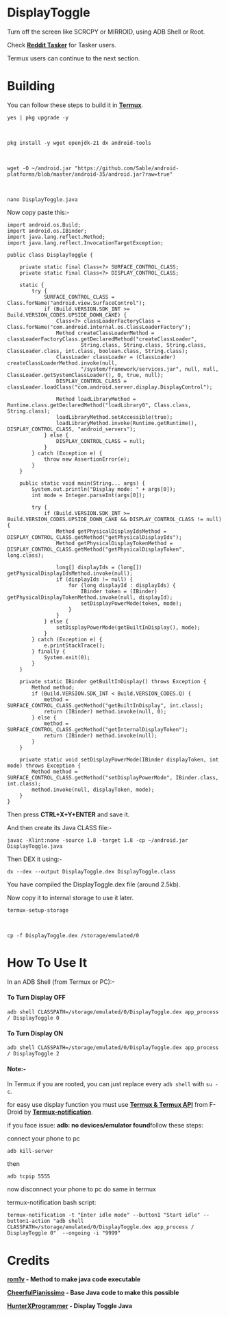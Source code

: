 # DisplayToggle
Turn off the screen like SCRCPY or MIRROID, using ADB Shell or Root.

Check **[Reddit Tasker](https://www.reddit.com/r/tasker/comments/12bcdnj/project_share_turn_display_onoff_dont_disturb/)** for Tasker users.

Termux users can continue to the next section.

# Building
You can follow these steps to build it in **[Termux](https://f-droid.org/repo/com.termux_1020.apk)**.

    yes | pkg upgrade -y

&nbsp;

    pkg install -y wget openjdk-21 dx android-tools

&nbsp;

    wget -O ~/android.jar "https://github.com/Sable/android-platforms/blob/master/android-35/android.jar?raw=true"

&nbsp;

    nano DisplayToggle.java

Now copy paste this:-

```
import android.os.Build;
import android.os.IBinder;
import java.lang.reflect.Method;
import java.lang.reflect.InvocationTargetException;

public class DisplayToggle {

	private static final Class<?> SURFACE_CONTROL_CLASS;
	private static final Class<?> DISPLAY_CONTROL_CLASS;

	static {
		try {
			SURFACE_CONTROL_CLASS = Class.forName("android.view.SurfaceControl");
			if (Build.VERSION.SDK_INT >= Build.VERSION_CODES.UPSIDE_DOWN_CAKE) {
				Class<?> classLoaderFactoryClass = Class.forName("com.android.internal.os.ClassLoaderFactory");
				Method createClassLoaderMethod = classLoaderFactoryClass.getDeclaredMethod("createClassLoader",
						String.class, String.class, String.class, ClassLoader.class, int.class, boolean.class, String.class);
				ClassLoader classLoader = (ClassLoader) createClassLoaderMethod.invoke(null,
						"/system/framework/services.jar", null, null, ClassLoader.getSystemClassLoader(), 0, true, null);
				DISPLAY_CONTROL_CLASS = classLoader.loadClass("com.android.server.display.DisplayControl");

				Method loadLibraryMethod = Runtime.class.getDeclaredMethod("loadLibrary0", Class.class, String.class);
				loadLibraryMethod.setAccessible(true);
				loadLibraryMethod.invoke(Runtime.getRuntime(), DISPLAY_CONTROL_CLASS, "android_servers");
			} else {
				DISPLAY_CONTROL_CLASS = null;
			}
		} catch (Exception e) {
			throw new AssertionError(e);
		}
	}

	public static void main(String... args) {
		System.out.println("Display mode: " + args[0]);
		int mode = Integer.parseInt(args[0]);

		try {
			if (Build.VERSION.SDK_INT >= Build.VERSION_CODES.UPSIDE_DOWN_CAKE && DISPLAY_CONTROL_CLASS != null) {
				Method getPhysicalDisplayIdsMethod = DISPLAY_CONTROL_CLASS.getMethod("getPhysicalDisplayIds");
				Method getPhysicalDisplayTokenMethod = DISPLAY_CONTROL_CLASS.getMethod("getPhysicalDisplayToken", long.class);

				long[] displayIds = (long[]) getPhysicalDisplayIdsMethod.invoke(null);
				if (displayIds != null) {
					for (long displayId : displayIds) {
						IBinder token = (IBinder) getPhysicalDisplayTokenMethod.invoke(null, displayId);
						setDisplayPowerMode(token, mode);
					}
				}
			} else {
				setDisplayPowerMode(getBuiltInDisplay(), mode);
			}
		} catch (Exception e) {
			e.printStackTrace();
		} finally {
			System.exit(0);
		}
	}

	private static IBinder getBuiltInDisplay() throws Exception {
		Method method;
		if (Build.VERSION.SDK_INT < Build.VERSION_CODES.Q) {
			method = SURFACE_CONTROL_CLASS.getMethod("getBuiltInDisplay", int.class);
			return (IBinder) method.invoke(null, 0);
		} else {
			method = SURFACE_CONTROL_CLASS.getMethod("getInternalDisplayToken");
			return (IBinder) method.invoke(null);
		}
	}

	private static void setDisplayPowerMode(IBinder displayToken, int mode) throws Exception {
		Method method = SURFACE_CONTROL_CLASS.getMethod("setDisplayPowerMode", IBinder.class, int.class);
		method.invoke(null, displayToken, mode);
	}
}
```

Then press **CTRL+X+Y+ENTER** and save it.

And then create its Java CLASS file:-

    javac -Xlint:none -source 1.8 -target 1.8 -cp ~/android.jar DisplayToggle.java

Then DEX it using:-

    dx --dex --output DisplayToggle.dex DisplayToggle.class

You have compiled the DisplayToggle.dex file (around 2.5kb).

Now copy it to internal storage to use it later.

    termux-setup-storage

&nbsp;

    cp -f DisplayToggle.dex /storage/emulated/0

# How To Use It

In an ADB Shell (from Termux or PC):-

#### To Turn  Display OFF

    adb shell CLASSPATH=/storage/emulated/0/DisplayToggle.dex app_process / DisplayToggle 0

#### To Turn  Display ON

    adb shell CLASSPATH=/storage/emulated/0/DisplayToggle.dex app_process / DisplayToggle 2

#### Note:-

In Termux if you are rooted, you can just replace every `adb shell` with `su -c`.

for easy use display function you must use **[Termux & Termux API](https://f-droid.org/)** from F-Droid by **[Termux-notification](https://wiki.termux.com/wiki/Termux-notification)**.

if you face issue: **adb: no devices/emulator found**follow these steps:

connect your phone to pc

	adb kill-server

then

	adb tcpip 5555

now disconnect your phone to pc do same in termux

termux-notification bash script:

	termux-notification -t "Enter idle mode" --button1 "Start idle" --button1-action "adb shell CLASSPATH=/storage/emulated/0/DisplayToggle.dex app_process / DisplayToggle 0"  --ongoing -i "9999"

# Credits

**[rom1v](https://blog.rom1v.com/2018/03/introducing-scrcpy/#run-a-java-main-on-android) - Method to make java code executable**

**[CheerfulPianissimo](https://github.com/Genymobile/scrcpy/issues/2888#issuecomment-1452140829) - Base Java code to make this possible**

**[HunterXProgrammer](https://github.com/HunterXProgrammer/DisplayToggle/tree/main) - Display Toggle Java**
